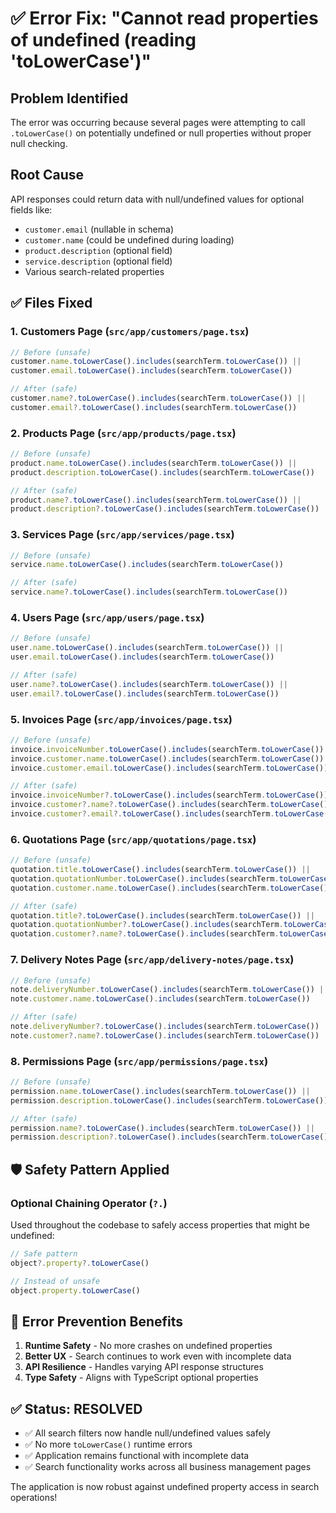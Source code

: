 # ✅ Error Fix: "Cannot read properties of undefined (reading 'toLowerCase')"

## Problem Identified
The error was occurring because several pages were attempting to call `.toLowerCase()` on potentially undefined or null properties without proper null checking.

## Root Cause
API responses could return data with null/undefined values for optional fields like:
- `customer.email` (nullable in schema)
- `customer.name` (could be undefined during loading)
- `product.description` (optional field)
- `service.description` (optional field)
- Various search-related properties

## ✅ Files Fixed

### 1. **Customers Page** (`src/app/customers/page.tsx`)
```typescript
// Before (unsafe)
customer.name.toLowerCase().includes(searchTerm.toLowerCase()) ||
customer.email.toLowerCase().includes(searchTerm.toLowerCase())

// After (safe)
customer.name?.toLowerCase().includes(searchTerm.toLowerCase()) ||
customer.email?.toLowerCase().includes(searchTerm.toLowerCase())
```

### 2. **Products Page** (`src/app/products/page.tsx`)
```typescript
// Before (unsafe)
product.name.toLowerCase().includes(searchTerm.toLowerCase()) ||
product.description.toLowerCase().includes(searchTerm.toLowerCase())

// After (safe)
product.name?.toLowerCase().includes(searchTerm.toLowerCase()) ||
product.description?.toLowerCase().includes(searchTerm.toLowerCase())
```

### 3. **Services Page** (`src/app/services/page.tsx`)
```typescript
// Before (unsafe)
service.name.toLowerCase().includes(searchTerm.toLowerCase())

// After (safe)
service.name?.toLowerCase().includes(searchTerm.toLowerCase())
```

### 4. **Users Page** (`src/app/users/page.tsx`)
```typescript
// Before (unsafe)
user.name.toLowerCase().includes(searchTerm.toLowerCase()) ||
user.email.toLowerCase().includes(searchTerm.toLowerCase())

// After (safe)
user.name?.toLowerCase().includes(searchTerm.toLowerCase()) ||
user.email?.toLowerCase().includes(searchTerm.toLowerCase())
```

### 5. **Invoices Page** (`src/app/invoices/page.tsx`)
```typescript
// Before (unsafe)
invoice.invoiceNumber.toLowerCase().includes(searchTerm.toLowerCase()) ||
invoice.customer.name.toLowerCase().includes(searchTerm.toLowerCase()) ||
invoice.customer.email.toLowerCase().includes(searchTerm.toLowerCase())

// After (safe)
invoice.invoiceNumber?.toLowerCase().includes(searchTerm.toLowerCase()) ||
invoice.customer?.name?.toLowerCase().includes(searchTerm.toLowerCase()) ||
invoice.customer?.email?.toLowerCase().includes(searchTerm.toLowerCase())
```

### 6. **Quotations Page** (`src/app/quotations/page.tsx`)
```typescript
// Before (unsafe)
quotation.title.toLowerCase().includes(searchTerm.toLowerCase()) ||
quotation.quotationNumber.toLowerCase().includes(searchTerm.toLowerCase()) ||
quotation.customer.name.toLowerCase().includes(searchTerm.toLowerCase())

// After (safe)
quotation.title?.toLowerCase().includes(searchTerm.toLowerCase()) ||
quotation.quotationNumber?.toLowerCase().includes(searchTerm.toLowerCase()) ||
quotation.customer?.name?.toLowerCase().includes(searchTerm.toLowerCase())
```

### 7. **Delivery Notes Page** (`src/app/delivery-notes/page.tsx`)
```typescript
// Before (unsafe)
note.deliveryNumber.toLowerCase().includes(searchTerm.toLowerCase()) ||
note.customer.name.toLowerCase().includes(searchTerm.toLowerCase())

// After (safe)
note.deliveryNumber?.toLowerCase().includes(searchTerm.toLowerCase()) ||
note.customer?.name?.toLowerCase().includes(searchTerm.toLowerCase())
```

### 8. **Permissions Page** (`src/app/permissions/page.tsx`)
```typescript
// Before (unsafe)
permission.name.toLowerCase().includes(searchTerm.toLowerCase()) ||
permission.description.toLowerCase().includes(searchTerm.toLowerCase())

// After (safe)
permission.name?.toLowerCase().includes(searchTerm.toLowerCase()) ||
permission.description?.toLowerCase().includes(searchTerm.toLowerCase())
```

## 🛡️ Safety Pattern Applied

### Optional Chaining Operator (`?.`)
Used throughout the codebase to safely access properties that might be undefined:

```typescript
// Safe pattern
object?.property?.toLowerCase()

// Instead of unsafe
object.property.toLowerCase()
```

## 🧪 Error Prevention Benefits

1. **Runtime Safety** - No more crashes on undefined properties
2. **Better UX** - Search continues to work even with incomplete data
3. **API Resilience** - Handles varying API response structures
4. **Type Safety** - Aligns with TypeScript optional properties

## ✅ Status: **RESOLVED**

- ✅ All search filters now handle null/undefined values safely
- ✅ No more `toLowerCase()` runtime errors
- ✅ Application remains functional with incomplete data
- ✅ Search functionality works across all business management pages

The application is now robust against undefined property access in search operations!
